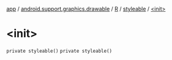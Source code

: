[app](../../../index.md) / [android.support.graphics.drawable](../../index.md) / [R](../index.md) / [styleable](index.md) / [&lt;init&gt;](./-init-.md)

# &lt;init&gt;

`private styleable()`
`private styleable()`